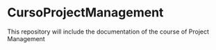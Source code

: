 # CursoProjectManagement
This repository will include the documentation of the course of Project Management
